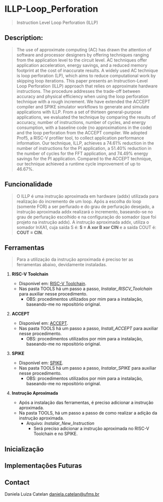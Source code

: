 # ILLP-Loop_Perforation
> Instruction Level Loop Perforation (ILLP)

## Description:
  > The use of approximate computing (AC) has drawn the attention of software and processor designers by offering techniques ranging from the application level to the circuit level. AC techniques offer application acceleration, energy savings, and a reduced memory footprint at the cost of inaccurate results. A widely used AC technique is loop perforation (LP), which aims to reduce computational work by skipping loop iterations. This paper presents an Instruction-Level Loop Perforation (ILLP) approach that relies on approximate hardware instructions. The procedure addresses the trade-off between accuracy and physical efficiency when using the loop perforation technique with a rough increment. We have extended the ACCEPT compiler and SPIKE simulator workflows to generate and simulate applications with ILLP. From a set of thirteen general-purpose applications, we evaluated the technique by comparing the results of accuracy, number of instructions, number of cycles, and energy consumption, with a baseline code (no approximations in the code) and the loop perforation from the ACCEPT compiler. We adopted Prof5, a RISC-V profiler tool, to collect application performance information. Our technique, ILLP, achieves a 74.61% reduction in the number of instructions for the PI application, a 51.40% reduction in the number of cycles for the FFT application, and 74.49% energy savings for the PI application. Compared to the ACCEPT technique, our technique achieved a runtime cycle improvement of up to 46.67%.

## Funcionalidade
> O ILLP é uma instrução aproximada em hardware (addx) utilizada para realização do incremento de um loop. Após a escolha do loop (somente FOR) a ser perfurado e do grau de perfuração desejado, a instrução aproximada addx realizará o incremento, baseando-se no grau de perfuração escolhido e na configuração do somador (que foi projeto na instrução addx). A instrução aproximada addx, utiliza o somador InXA1, cuja saída S é: **S = A xor B xor CIN** e a saída COUT é: **COUT = CIN**.

## Ferramentas
> Para a utilização da instrução aproximada é preciso ter as ferramentas abaixo, devidamente instaladas.

1. **RISC-V Toolchain**
   - Disponível em: [RISC-V Toolchain](https://github.com/riscv-collab/riscv-gnu-toolchain).
   - Nas pasta TOOLS há um passo a passo, *Instalar_RISCV_Toolchain* para auxiliar nesse procedimento.
      - OBS: procedimentos utilizados por mim para a instalação, baseando-me no repositório original.
     
2. **ACCEPT**
   - Disponível em: [ACCEPT](https://github.com/uwsampa/accept).
   - Nas pasta TOOLS há um passo a passo, *Install_ACCEPT* para auxiliar nesse procedimento.
      - OBS: procedimentos utilizados por mim para a instalação, baseando-me no repositório original.
        
3. **SPIKE**
   - Disponível em: [SPIKE](https://github.com/riscv-software-src/riscv-isa-sim).
   - Nas pasta TOOLS há um passo a passo, *Instalar_SPIKE* para auxiliar nesse procedimento.
      - OBS: procedimentos utilizados por mim para a instalação, baseando-me no repositório original.
       
4. **Instrução Aproximada**
   - Após a instalação das ferramentas, é preciso adicionar a instrução aproximada.
   - Na pasta TOOLS, há um passo a passo de como realizar a adição da instrução aproximada.
      - Arquivo: *Instalar_New_Instruction*
         - Será preciso adicionar a instrução aproximada no RISC-V Toolchain e no SPIKE.

## Inicialização

## Implementações Futuras

## Contact
Daniela Luiza Catelan
daniela.catelan@ufms.br
